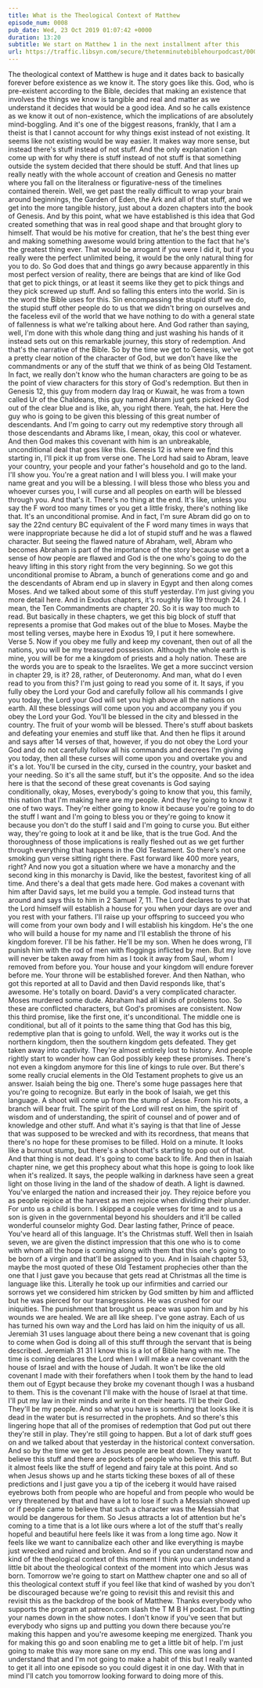 ```yaml
---
title: What is the Theological Context of Matthew
episode_num: 0008
pub_date: Wed, 23 Oct 2019 01:07:42 +0000
duration: 13:20
subtitle: We start on Matthew 1 in the next installment after this
url: https://traffic.libsyn.com/secure/thetenminutebiblehourpodcast/0008_-_Whats_the_Theological_Context_of_Matthew.mp3
---
```


 The theological context of Matthew is huge and it dates back to basically forever before existence as we know it. The story goes like this. God, who is pre-existent according to the Bible, decides that making an existence that involves the things we know is tangible and real and matter as we understand it decides that would be a good idea. And so he calls existence as we know it out of non-existence, which the implications of are absolutely mind-boggling. And it's one of the biggest reasons, frankly, that I am a theist is that I cannot account for why things exist instead of not existing. It seems like not existing would be way easier. It makes way more sense, but instead there's stuff instead of not stuff. And the only explanation I can come up with for why there is stuff instead of not stuff is that something outside the system decided that there should be stuff. And that lines up really neatly with the whole account of creation and Genesis no matter where you fall on the literalness or figurative-ness of the timelines contained therein. Well, we get past the really difficult to wrap your brain around beginnings, the Garden of Eden, the Ark and all of that stuff, and we get into the more tangible history, just about a dozen chapters into the book of Genesis. And by this point, what we have established is this idea that God created something that was in real good shape and that brought glory to himself. That would be his motive for creation, that he's the best thing ever and making something awesome would bring attention to the fact that he's the greatest thing ever. That would be arrogant if you were I did it, but if you really were the perfect unlimited being, it would be the only natural thing for you to do. So God does that and things go awry because apparently in this most perfect version of reality, there are beings that are kind of like God that get to pick things, or at least it seems like they get to pick things and they pick screwed up stuff. And so falling this enters into the world. Sin is the word the Bible uses for this. Sin encompassing the stupid stuff we do, the stupid stuff other people do to us that we didn't bring on ourselves and the faceless evil of the world that we have nothing to do with a general state of fallenness is what we're talking about here. And God rather than saying, well, I'm done with this whole dang thing and just washing his hands of it instead sets out on this remarkable journey, this story of redemption. And that's the narrative of the Bible. So by the time we get to Genesis, we've got a pretty clear notion of the character of God, but we don't have like the commandments or any of the stuff that we think of as being Old Testament. In fact, we really don't know who the human characters are going to be as the point of view characters for this story of God's redemption. But then in Genesis 12, this guy from modern day Iraq or Kuwait, he was from a town called Ur of the Chaldeans, this guy named Abram just gets picked by God out of the clear blue and is like, ah, you right there. Yeah, the hat. Here the guy who is going to be given this blessing of this great number of descendants. And I'm going to carry out my redemptive story through all those descendants and Abrams like, I mean, okay, this cool or whatever. And then God makes this covenant with him is an unbreakable, unconditional deal that goes like this. Genesis 12 is where we find this starting in, I'll pick it up from verse one. The Lord had said to Abram, leave your country, your people and your father's household and go to the land. I'll show you. You're a great nation and I will bless you. I will make your name great and you will be a blessing. I will bless those who bless you and whoever curses you, I will curse and all peoples on earth will be blessed through you. And that's it. There's no thing at the end. It's like, unless you say the F word too many times or you get a little frisky, there's nothing like that. It's an unconditional promise. And in fact, I'm sure Abram did go on to say the 22nd century BC equivalent of the F word many times in ways that were inappropriate because he did a lot of stupid stuff and he was a flawed character. But seeing the flawed nature of Abraham, well, Abram who becomes Abraham is part of the importance of the story because we get a sense of how people are flawed and God is the one who's going to do the heavy lifting in this story right from the very beginning. So we got this unconditional promise to Abram, a bunch of generations come and go and the descendants of Abram end up in slavery in Egypt and then along comes Moses. And we talked about some of this stuff yesterday. I'm just giving you more detail here. And in Exodus chapters, it's roughly like 19 through 24. I mean, the Ten Commandments are chapter 20. So it is way too much to read. But basically in these chapters, we get this big block of stuff that represents a promise that God makes out of the blue to Moses. Maybe the most telling verses, maybe here in Exodus 19, I put it here somewhere. Verse 5. Now if you obey me fully and keep my covenant, then out of all the nations, you will be my treasured possession. Although the whole earth is mine, you will be for me a kingdom of priests and a holy nation. These are the words you are to speak to the Israelites. We get a more succinct version in chapter 29, is it? 28, rather, of Deuteronomy. And man, what do I even read to you from this? I'm just going to read you some of it. It says, if you fully obey the Lord your God and carefully follow all his commands I give you today, the Lord your God will set you high above all the nations on earth. All these blessings will come upon you and accompany you if you obey the Lord your God. You'll be blessed in the city and blessed in the country. The fruit of your womb will be blessed. There's stuff about baskets and defeating your enemies and stuff like that. And then he flips it around and says after 14 verses of that, however, if you do not obey the Lord your God and do not carefully follow all his commands and decrees I'm giving you today, then all these curses will come upon you and overtake you and it's a lot. You'll be cursed in the city, cursed in the country, your basket and your needing. So it's all the same stuff, but it's the opposite. And so the idea here is that the second of these great covenants is God saying conditionally, okay, Moses, everybody's going to know that you, this family, this nation that I'm making here are my people. And they're going to know it one of two ways. They're either going to know it because you're going to do the stuff I want and I'm going to bless you or they're going to know it because you don't do the stuff I said and I'm going to curse you. But either way, they're going to look at it and be like, that is the true God. And the thoroughness of those implications is really fleshed out as we get further through everything that happens in the Old Testament. So there's not one smoking gun verse sitting right there. Fast forward like 400 more years, right? And now you got a situation where we have a monarchy and the second king in this monarchy is David, like the bestest, favoritest king of all time. And there's a deal that gets made here. God makes a covenant with him after David says, let me build you a temple. God instead turns that around and says this to him in 2 Samuel 7, 11. The Lord declares to you that the Lord himself will establish a house for you when your days are over and you rest with your fathers. I'll raise up your offspring to succeed you who will come from your own body and I will establish his kingdom. He's the one who will build a house for my name and I'll establish the throne of his kingdom forever. I'll be his father. He'll be my son. When he does wrong, I'll punish him with the rod of men with floggings inflicted by men. But my love will never be taken away from him as I took it away from Saul, whom I removed from before you. Your house and your kingdom will endure forever before me. Your throne will be established forever. And then Nathan, who got this reported at all to David and then David responds like, that's awesome. He's totally on board. David's a very complicated character. Moses murdered some dude. Abraham had all kinds of problems too. So these are conflicted characters, but God's promises are consistent. Now this third promise, like the first one, it's unconditional. The middle one is conditional, but all of it points to the same thing that God has this big, redemptive plan that is going to unfold. Well, the way it works out is the northern kingdom, then the southern kingdom gets defeated. They get taken away into captivity. They're almost entirely lost to history. And people rightly start to wonder how can God possibly keep these promises. There's not even a kingdom anymore for this line of kings to rule over. But there's some really crucial elements in the Old Testament prophets to give us an answer. Isaiah being the big one. There's some huge passages here that you're going to recognize. But early in the book of Isaiah, we get this language. A shoot will come up from the stump of Jesse. From his roots, a branch will bear fruit. The spirit of the Lord will rest on him, the spirit of wisdom and of understanding, the spirit of counsel and of power and of knowledge and other stuff. And what it's saying is that that line of Jesse that was supposed to be wrecked and with its recordness, that means that there's no hope for these promises to be filled. Hold on a minute. It looks like a burnout stump, but there's a shoot that's starting to pop out of that. And that thing is not dead. It's going to come back to life. And then in Isaiah chapter nine, we get this prophecy about what this hope is going to look like when it's realized. It says, the people walking in darkness have seen a great light on those living in the land of the shadow of death. A light is dawned. You've enlarged the nation and increased their joy. They rejoice before you as people rejoice at the harvest as men rejoice when dividing their plunder. For unto us a child is born. I skipped a couple verses for time and to us a son is given in the governmental beyond his shoulders and it'll be called wonderful counselor mighty God. Dear lasting father, Prince of peace. You've heard all of this language. It's the Christmas stuff. Well then in Isaiah seven, we are given the distinct impression that this one who is to come with whom all the hope is coming along with them that this one's going to be born of a virgin and that'll be assigned to you. And in Isaiah chapter 53, maybe the most quoted of these Old Testament prophecies other than the one that I just gave you because that gets read at Christmas all the time is language like this. Literally he took up our infirmities and carried our sorrows yet we considered him stricken by God smitten by him and afflicted but he was pierced for our transgressions. He was crushed for our iniquities. The punishment that brought us peace was upon him and by his wounds we are healed. We are all like sheep. I've gone astray. Each of us has turned his own way and the Lord has laid on him the iniquity of us all. Jeremiah 31 uses language about there being a new covenant that is going to come when God is doing all of this stuff through the servant that is being described. Jeremiah 31 31 I know this is a lot of Bible hang with me. The time is coming declares the Lord when I will make a new covenant with the house of Israel and with the house of Judah. It won't be like the old covenant I made with their forefathers when I took them by the hand to lead them out of Egypt because they broke my covenant though I was a husband to them. This is the covenant I'll make with the house of Israel at that time. I'll put my law in their minds and write it on their hearts. I'll be their God. They'll be my people. And so what you have is something that looks like it is dead in the water but is resurrected in the prophets. And so there's this lingering hope that all of the promises of redemption that God put out there they're still in play. They're still going to happen. But a lot of dark stuff goes on and we talked about that yesterday in the historical context conversation. And so by the time we get to Jesus people are beat down. They want to believe this stuff and there are pockets of people who believe this stuff. But it almost feels like the stuff of legend and fairy tale at this point. And so when Jesus shows up and he starts ticking these boxes of all of these predictions and I just gave you a tip of the iceberg it would have raised eyebrows both from people who are hopeful and from people who would be very threatened by that and have a lot to lose if such a Messiah showed up or if people came to believe that such a character was the Messiah that would be dangerous for them. So Jesus attracts a lot of attention but he's coming to a time that is a lot like ours where a lot of the stuff that's really hopeful and beautiful here feels like it was from a long time ago. Now it feels like we want to cannibalize each other and like everything is maybe just wrecked and ruined and broken. And so if you can understand now and kind of the theological context of this moment I think you can understand a little bit about the theological context of the moment into which Jesus was born. Tomorrow we're going to start on Matthew chapter one and so all of this theological context stuff if you feel like that kind of washed by you don't be discouraged because we're going to revisit this and revisit this and revisit this as the backdrop of the book of Matthew. Thanks everybody who supports the program at patreon.com slash the T M B H podcast. I'm putting your names down in the show notes. I don't know if you've seen that but everybody who signs up and putting you down there because you're making this happen and you're awesome keeping me energized. Thank you for making this go and soon enabling me to get a little bit of help. I'm just going to make this way more sane on my end. This one was long and I understand that and I'm not going to make a habit of this but I really wanted to get it all into one episode so you could digest it in one day. With that in mind I'll catch you tomorrow looking forward to doing more of this.